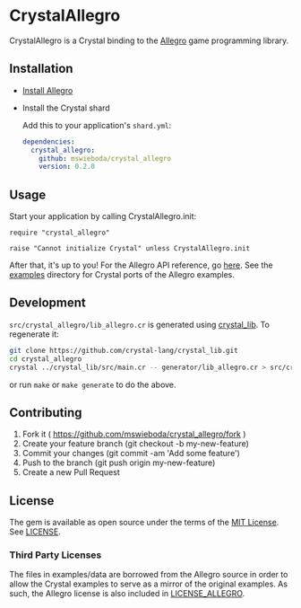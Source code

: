 # CrystalAllegro

CrystalAllegro is a Crystal binding to the [Allegro](http://liballeg.org/) game programming library.

## Installation

- [Install Allegro](https://wiki.allegro.cc/index.php?title=Getting_Started#Installing_Allegro)
- Install the Crystal shard

  Add this to your application's `shard.yml`:

  ```yaml
  dependencies:
    crystal_allegro:
      github: mswieboda/crystal_allegro
      version: 0.2.0
  ```

## Usage

Start your application by calling CrystalAllegro.init:

```crystal
require "crystal_allegro"

raise "Cannot initialize Crystal" unless CrystalAllegro.init
```

After that, it's up to you!  For the Allegro API reference, go [here](http://liballeg.org/a5docs/trunk/).
See the [examples](examples) directory for Crystal ports of the Allegro examples.

## Development

`src/crystal_allegro/lib_allegro.cr` is generated using
[crystal_lib](https://github.com/crystal-lang/crystal_lib). To regenerate it:

```sh
git clone https://github.com/crystal-lang/crystal_lib.git
cd crystal_allegro
crystal ../crystal_lib/src/main.cr -- generator/lib_allegro.cr > src/crystal_allegro/lib_allegro.cr
```

or run `make` or `make generate` to do the above.

## Contributing

1. Fork it ( https://github.com/mswieboda/crystal_allegro/fork )
2. Create your feature branch (git checkout -b my-new-feature)
3. Commit your changes (git commit -am 'Add some feature')
4. Push to the branch (git push origin my-new-feature)
5. Create a new Pull Request

## License

The gem is available as open source under the terms of the [MIT License](http://opensource.org/licenses/MIT).  See [LICENSE](LICENSE).

### Third Party Licenses

The files in examples/data are borrowed from the Allegro source in order to allow the Crystal examples to serve as a mirror of the original examples. As such, the Allegro license is also included in [LICENSE_ALLEGRO](LICENSE_ALLEGRO).
